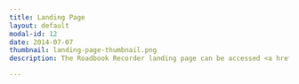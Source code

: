 ```yaml
---
title: Landing Page
layout: default
modal-id: 12
date: 2014-07-07
thumbnail: landing-page-thumbnail.png
description: The Roadbook Recorder landing page can be accessed <a href="https://roadbook-recorder.studio"> here </a>

---
```



